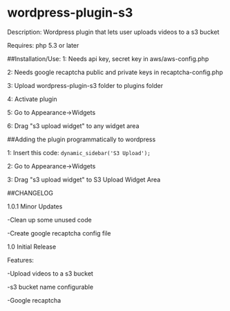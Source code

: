 wordpress-plugin-s3
===================
Description: Wordpress plugin that lets user uploads videos to a s3 bucket

Requires: php 5.3 or later

##Installation/Use:
1:  Needs api key, secret key in aws/aws-config.php

2: Needs google recaptcha public and private keys in recaptcha-config.php

3: Upload wordpress-plugin-s3 folder to plugins folder

4: Activate plugin

5: Go to Appearance->Widgets

6: Drag "s3 upload widget" to any widget area

##Adding the plugin programmatically to wordpress

1: Insert this code: `dynamic_sidebar('S3 Upload');`

2: Go to Appearance->Widgets

3: Drag "s3 upload widget" to S3 Upload Widget Area

##CHANGELOG

1.0.1
Minor Updates

  -Clean up some unused code
  
  -Create google recaptcha config file
  

1.0
Initial Release

  Features:
  
  -Upload videos to a s3 bucket
  
  -s3 bucket name configurable 
  
  -Google recaptcha




